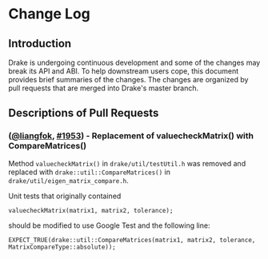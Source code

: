 Change Log
====================

Introduction
------------
Drake is undergoing continuous development and some of the changes may break its API and ABI. To help downstream users cope, this document provides brief summaries of the changes. The changes are organized by pull requests that are merged into Drake's master branch.

Descriptions of Pull Requests
------------------------------

### ([@liangfok][], [#1953][]) - Replacement of valuecheckMatrix() with CompareMatrices()

Method `valuecheckMatrix()` in `drake/util/testUtil.h` was removed and replaced with `drake::util::CompareMatrices()` in `drake/util/eigen_matrix_compare.h`.

Unit tests that originally contained

    valuecheckMatrix(matrix1, matrix2, tolerance);

should be modified to use Google Test and the following line:

    EXPECT_TRUE(drake::util::CompareMatrices(matrix1, matrix2, tolerance, MatrixCompareType::absolute));

<!--- The following link definition list is generated by PimpMyChangelog --->
[#1953]: https://github.com/RobotLocomotion/drake/issues/1953
[@liangfok]: https://github.com/liangfok